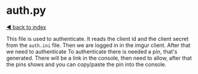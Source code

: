 # auth.py

[◄ back to index](../index.md)

This file is used to authenticate. It reads the client id and the client secret from the `auth.ini` file. Then we are logged in in the imgur client. After that we need to authenticate
To authenticate there is needed a pin, that's generated. There will be a link in the console, then need to allow, after that the pins shows and you can copy/paste the pin into the console.
